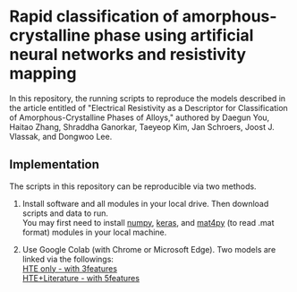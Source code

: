 # Rapid classification of amorphous-crystalline phase using artificial neural networks and resistivity mapping

In this repository, the running scripts to reproduce the models described in the article entitled of "Electrical Resistivity as a Descriptor for Classification of Amorphous-Crystalline Phases of Alloys," authored by Daegun You, Haitao Zhang, Shraddha Ganorkar, Taeyeop Kim, Jan Schroers, Joost J. Vlassak, and Dongwoo Lee.

## Implementation

The scripts in this repository can be reproducible via two methods.

1. Install software and all modules in your local drive. Then download scripts and data to run. <br/> 
You may first need to install [numpy](https://numpy.org/install/), [keras](https://keras.io/getting_started/), and [mat4py](https://pypi.org/project/mat4py/) (to read .mat format) modules in your local machine.

2. Use Google Colab (with Chrome or Microsoft Edge). Two models are linked via the followings: <br/> [HTE only - with 3features](https://colab.research.google.com/drive/1oS4rQTOYKA3RHbJ86EFaLC4JNRpjvDSa?usp=sharing) <br/> [HTE+Literature - with 5features](https://colab.research.google.com/drive/1guedrm8got1pI_UJ0MoQko07D6mJ4oQx?usp=sharing)
